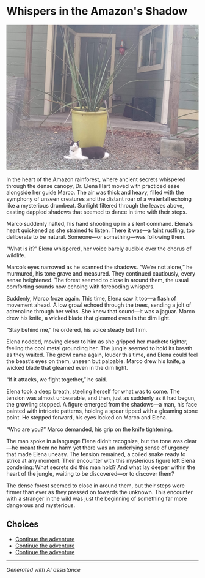 # Whispers in the Amazon's Shadow

![Whispers in the Amazon's Shadow](../input_images/20221014_134512.jpg)

In the heart of the Amazon rainforest, where ancient secrets whispered through the dense canopy, Dr. Elena Hart moved with practiced ease alongside her guide Marco. The air was thick and heavy, filled with the symphony of unseen creatures and the distant roar of a waterfall echoing like a mysterious drumbeat. Sunlight filtered through the leaves above, casting dappled shadows that seemed to dance in time with their steps.

Marco suddenly halted, his hand shooting up in a silent command. Elena's heart quickened as she strained to listen. There it was—a faint rustling, too deliberate to be natural. Someone—or something—was following them.

“What is it?” Elena whispered, her voice barely audible over the chorus of wildlife.

Marco’s eyes narrowed as he scanned the shadows. “We’re not alone,” he murmured, his tone grave and measured.  They continued cautiously, every sense heightened. The forest seemed to close in around them, the usual comforting sounds now echoing with foreboding whispers.

Suddenly, Marco froze again. This time, Elena saw it too—a flash of movement ahead. A low growl echoed through the trees, sending a jolt of adrenaline through her veins. She knew that sound—it was a jaguar.  Marco drew his knife, a wicked blade that gleamed even in the dim light.

“Stay behind me,” he ordered, his voice steady but firm.

Elena nodded, moving closer to him as she gripped her machete tighter, feeling the cool metal grounding her. The jungle seemed to hold its breath as they waited. The growl came again, louder this time, and Elena could feel the beast’s eyes on them, unseen but palpable. Marco drew his knife, a wicked blade that gleamed even in the dim light.

“If it attacks, we fight together,” he said.

Elena took a deep breath, steeling herself for what was to come. The tension was almost unbearable, and then, just as suddenly as it had begun, the growling stopped. A figure emerged from the shadows—a man, his face painted with intricate patterns, holding a spear tipped with a gleaming stone point. He stepped forward, his eyes locked on Marco and Elena.

“Who are you?” Marco demanded, his grip on the knife tightening.

The man spoke in a language Elena didn’t recognize, but the tone was clear—he meant them no harm yet there was an underlying sense of urgency that made Elena uneasy.  The tension remained, a coiled snake ready to strike at any moment. Their encounter with this mysterious figure left Elena pondering: What secrets did this man hold? And what lay deeper within the heart of the jungle, waiting to be discovered—or to discover them?

The dense forest seemed to close in around them, but their steps were firmer than ever as they pressed on towards the unknown.  This encounter with a stranger in the wild was just the beginning of something far more dangerous and mysterious.


## Choices

* [Continue the adventure](./20221012_145451.md)
* [Continue the adventure](./20221013_144240.md)
* [Continue the adventure](./20221113_161540.md)


---
*Generated with AI assistance*
